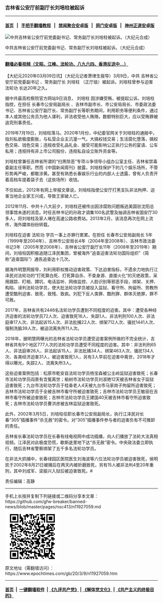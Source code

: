### 吉林省公安厅前副厅长刘培柱被起诉
------------------------

#### [首页](https://github.com/gfw-breaker/banned-news/blob/master/README.md) &nbsp;&nbsp;|&nbsp;&nbsp; [手把手翻墙教程](https://github.com/gfw-breaker/guides/wiki) &nbsp;&nbsp;|&nbsp;&nbsp; [禁闻聚合安卓版](https://github.com/gfw-breaker/bn-android) &nbsp;&nbsp;|&nbsp;&nbsp; [网门安卓版](https://github.com/oGate2/oGate) &nbsp;&nbsp;|&nbsp;&nbsp; [神州正道安卓版](https://github.com/SzzdOgate/update) 



<div><img alt="中共吉林省公安厅前党委副书记、常务副厅长刘培柱被起诉。（大纪元合成）" class="aligncenter wp-post-image" src="https://i.epochtimes.com/assets/uploads/2020/03/15b2c8b8bb26c08d_ttl7day24u_5-600x400.png"/>
<div class="red16 caption">
 <p>
  中共吉林省公安厅前党委副书记、常务副厅长刘培柱被起诉。（大纪元合成）
 </p>
</div>
</div><hr/>

#### [翻墙必看视频（文昭、江峰、法轮功、八九六四、香港反送中...）](https://github.com/gfw-breaker/banned-news/blob/master/pages/link3.md)

<div><p>
 【大纪元2020年03月09日讯】（大纪元记者萧律生报导）3月9日，中共
 <ok href="https://www.epochtimes.com/gb/tag/%E5%90%89%E6%9E%97%E7%9C%81%E5%85%AC%E5%AE%89%E5%8E%85%E5%89%8D%E5%85%9A%E5%A7%94%E5%89%AF%E4%B9%A6%E8%AE%B0.html">
  吉林省公安厅前党委副书记
 </ok>
 、常务副厅长
 <ok href="https://www.epochtimes.com/gb/tag/%E5%88%98%E5%9F%B9%E6%9F%B1.html">
  刘培柱
 </ok>
 （正厅级）被起诉。刘培柱曾参与迫害
 <ok href="https://www.epochtimes.com/gb/tag/%E6%B3%95%E8%BD%AE%E5%8A%9F.html">
  法轮功
 </ok>
 长达20年之久。
</p>
<p>
 据中共最高检察院官方网站9日消息，
 <ok href="https://www.epochtimes.com/gb/tag/%E5%88%98%E5%9F%B9%E6%9F%B1.html">
  刘培柱
 </ok>
 因涉嫌受贿，被提起公诉。刘培柱指控，在担任
 <ok href="https://www.epochtimes.com/gb/tag/%E9%95%BF%E6%98%A5%E5%B8%82%E5%85%AC%E5%AE%89%E5%B1%80%E5%89%AF%E5%B1%80%E9%95%BF.html">
  长春市公安局副局长
 </ok>
 、吉林市副市长、市公安局局长、市委政法委书记、吉林省公安厅副厅长、常务副厅长等职务期间，利用职务等便利条件，通过本人或其他公务员为他人谋利，非法收受他人贿赂，数额特别巨大，应以受贿罪被追究刑事责任。
</p>
<p>
 2019年7月19日，刘培柱落马。2020年1月份，中纪委官网关于刘培柱的通报中，指刘私欲极度膨胀，与私营企业主沆瀣一气，大搞权钱交易；生活腐化堕落，搞权色交易、钱色交易；违规收受礼品礼金、接受可能影响公正执行公务的宴请、公车私用；违规持有非上市公司股份，违规私自设立账外资金等。
</p>
<p>
 刘培柱曾兼任吉林省所谓的“扫黑除恶”专项斗争领导小组办公室主任、吉林省禁毒委副主任等职。然而《中国新闻周刊》披露，刘培柱保护下的几个娱乐场所，不管形势再严峻，都敢涉黄。甚至有熟悉长春娱乐行业的内部人士透露，曾有人负责开着高档车提着袋子去（这些场所）收钱。
</p>
<p>
 不仅如此，2012年有网上举报文章说，刘培柱指使公安厅打黑支队非法拘押、迫害当地企业家王兴成，导致王家破人亡。
</p>
<p>
 2012年11月、中共十八大前夕，刘培柱还被传出因涉腐败问题叛逃美国驻沈阳总领事馆未遂的消息。时任吉林书记的孙政才调集100名武警及抽调吉林省国安厅30多人，将刘培柱及家人堵在高速公路收费站。2013年2月，该消息再次在网上流传，海外媒体纷纷转载。
</p>
<p>
 刘培柱在迫害
 <ok href="https://www.epochtimes.com/gb/tag/%E6%B3%95%E8%BD%AE%E5%8A%9F.html">
  法轮功
 </ok>
 学员一事上亦罪行累累。在担任
 <ok href="https://www.epochtimes.com/gb/tag/%E9%95%BF%E6%98%A5%E5%B8%82%E5%85%AC%E5%AE%89%E5%B1%80%E5%89%AF%E5%B1%80%E9%95%BF.html">
  长春市公安局副局长
 </ok>
 5年（1999年至2004年）、吉林市公安局长4年（2004年至2008年）、吉林市政法委书记3年（2005年至2008年）、吉林省公安厅副厅长11年（2008年至2019年）期间，刘培柱因积极追随江泽民集团，曾被海外“追查迫害法轮功国际组织”（简称“追查国际”）通告追查达十几次。
</p>
<p>
 据海外明慧网报导，刘利用职权推动迫害政策、下达迫害指标，不遗余力地执行江泽民对法轮功的“打死算白死、打死算自杀、不查身源、直接火化”的灭绝政策，采用跟踪、盯梢、蹲坑、电话监听、网络监控、人脸识别等邪恶手段，绑架、关押、构陷、诬判法轮功学员，使大批法轮功学员被投入监狱、看守所、拘留所、劳教所遭受酷刑迫害、致死、致残、致疯。刘犯下反人类罪、酷刑罪、群体灭绝罪，罪不可赦。
</p>
<p>
 2017年，吉林省共有2446名法轮功学员遭到不同程度的迫害。其中：遭受各种经济迫害的法轮功学员72人次、迫害致死16人、失踪1人、非法判刑100人次、非法庭审17人次、非法起诉15人次、非法批捕22人次、绑架712人次、骚扰1441人次、强制洗脑39人次，被迫流离失所11人次。
</p>
<p>
 2018年，据明慧网曝光的吉林省法轮功学员遭受迫害案例所做的不完全统计，吉林省共有9个地区777人次的法轮功学员遭受不同程度的迫害。其中：非法判刑65人、非法庭审26人、非法起诉15人、非法批捕34人、绑架463人次、骚扰134人次、各类经济迫害31人，被迫害致死1人，另有3人早前在迫害中离世，2018年才得以曝光，失踪2人、流离失所3人。
</p>
<p>
 这些迫害案例包括：松原市乾安县法轮功学员杨宝森被公主岭监狱迫害致死；长春市法轮功学员阎景有含冤离世；榆树市法轮功学员刘淑艳12天被吉林省女子监狱迫害致死；九台市法轮功学员于桂香老人4天被九台市马家岗子拘留所迫害致死；吉林市法轮功学员于全被吉林市看守所被迫害致死；吉林市法轮功学员王敏丽在吉林市看守所被迫害致死；吉林市法轮功学员王建国40天被吉林市看守所迫害致死；吉林市法轮功学员曹洪彦被吉林监狱迫害致死。
</p>
<p>
 此外，2002年3月5日，刘培柱任职长春市公安局副局长，执行江泽民对长春“305”插播事件“杀无赦”的密令。对“305”插播事件参与者的迫害负有不可推卸的责任。
</p>
<p>
 吉林省长春法轮功学员在长春有线电视网中成功插播，向人们播放了法轮大法真相视频。江泽民对此极度恐慌，歇斯底里地下达“杀无赦”密令。中央政法委立即执行，随后吉林省警察绑架了五千多名法轮功学员。
</p>
<p>
 在非法大抓捕中，长春绿园区医院医生刘海波等六位法轮功学员被迫害致死，侯明凯于2002年8月21日被捕后在两天内被折磨致死，另有15人被非法判4至20年重刑，其中刘成军、梁振兴入狱后被迫害致死。#
</p>
<p>
 责任编辑：高静
</p>
</div>
<hr/>
手机上长按并复制下列链接或二维码分享本文章：<br/>
https://github.com/gfw-breaker/banned-news/blob/master/pages/nsc413/n11927059.md <br/>
<a href='https://github.com/gfw-breaker/banned-news/blob/master/pages/nsc413/n11927059.md'><img src='https://github.com/gfw-breaker/banned-news/blob/master/pages/nsc413/n11927059.md.png'/></a> <br/>
原文地址（需翻墙访问）：https://www.epochtimes.com/gb/20/3/9/n11927059.htm


------------------------
#### [首页](https://github.com/gfw-breaker/banned-news/blob/master/README.md) &nbsp;|&nbsp; [一键翻墙软件](https://github.com/gfw-breaker/nogfw/blob/master/README.md) &nbsp;| [《九评共产党》](https://github.com/gfw-breaker/9ping.md/blob/master/README.md#九评之一评共产党是什么) | [《解体党文化》](https://github.com/gfw-breaker/jtdwh.md/blob/master/README.md) | [《共产主义的终极目的》](https://github.com/gfw-breaker/gczydzjmd.md/blob/master/README.md)


<img src='http://gfw-breaker.win/banned-news/pages/nsc413/n11927059.md' width='0px' height='0px'/>
